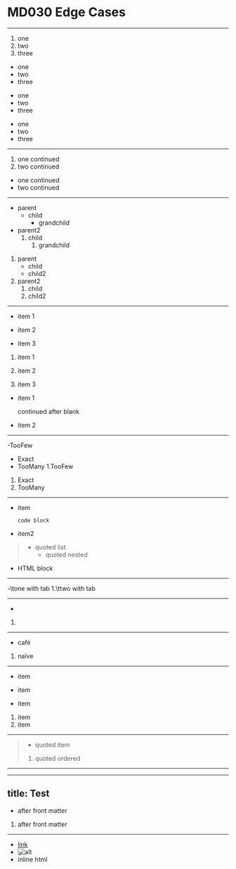 <!-- MD030 Edge Cases Test File -->

# MD030 Edge Cases

---

<!-- 1. Single-line ordered and unordered lists -->

1. one
2. two
3. three

- one
- two
- three

+ one
+ two
+ three

* one
* two
* three

---

<!-- 2. Multi-line (wrapped) list items -->

1. one
   continued
2. two
   continued

- one
  continued
- two
  continued

---

<!-- 3. Nested lists (various indentations) -->

- parent
    - child
        - grandchild
- parent2
    1. child
        1. grandchild

1. parent
    - child
    - child2
1. parent2
    1. child
    1. child2

---

<!-- 4. Blank lines within and after lists -->

- item 1

- item 2

- item 3

1. item 1

1. item 2

1. item 3

- item 1

  continued after blank
- item 2

---

<!-- 5. List items with too few, exact, and too many spaces after marker -->

-TooFew
- Exact
-  TooMany
1.TooFew
1. Exact
1.  TooMany

---

<!-- 6. List items with code blocks, blockquotes, and HTML blocks -->

- item
    ```
    code block
    ```
- item2
> - quoted list
>   - quoted nested
- <div>HTML block</div>

---

<!-- 7. List items with tabs after the marker -->

-\tone with tab
1.\ttwo with tab

---

<!-- 8. List items with only the marker (empty content) -->

-
1.

---

<!-- 9. List items with non-ASCII markers or content -->

- café
1. naïve

---

<!-- 10. Mixed marker styles -->

- item
+ item
* item

1. item
2. item

---

<!-- 11. List items inside blockquotes -->

> - quoted item
> 1. quoted ordered

---

<!-- 12. List items with front matter above -->

---
title: Test
---

- after front matter
1. after front matter

---

<!-- 13. List items with reference links, images, and inline HTML -->

- [link][ref]
- ![alt](img.png)
- <span>inline html</span>

[ref]: http://example.com
